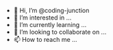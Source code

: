- 👋 Hi, I’m @coding-junction
- 👀 I’m interested in ...
- 🌱 I’m currently learning ...
- 💞️ I’m looking to collaborate on ...
- 📫 How to reach me ...

<!---
coding-junction/coding-junction is a ✨ special ✨ repository because its `README.md` (this file) appears on your GitHub profile.
You can click the Preview link to take a look at your changes.
--->
